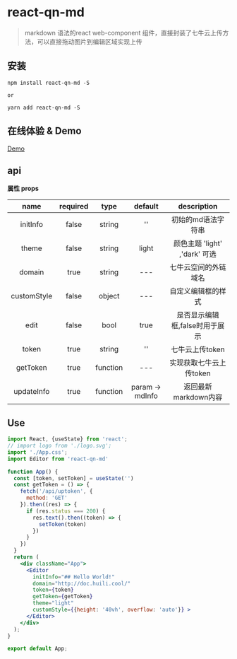 # react-qn-md

> markdown 语法的react web-component 组件，直接封装了七牛云上传方法，可以直接拖动图片到编辑区域实现上传

## 安装
```
npm install react-qn-md -S

or

yarn add react-qn-md -S
```

## 在线体验 & Demo
[Demo](http://www.huili.cool/editor)

## api

**属性 props**

| name | required | type | default | description |
| :--: | :--: | :--: | :--: | :--: |
| initInfo | false | string | '' | 初始的md语法字符串 |
| theme | false | string | light | 颜色主题 'light' ,'dark' 可选 |
| domain | true |  string| --- | 七牛云空间的外链域名 |
| customStyle | false |  object| --- | 自定义编辑框的样式 |
| edit | false |  bool| true | 是否显示编辑框,false时用于展示 |
| token | true |  string| '' | 七牛云上传token |
| getToken | true |  function | --- | 实现获取七牛云上传token |
| updateInfo | true |  function | param -> mdInfo | 返回最新markdown内容 |


## Use

```jsx
import React, {useState} from 'react';
// import logo from './logo.svg';
import './App.css';
import Editor from 'react-qn-md'

function App() {
  const [token, setToken] = useState('')
  const getToken = () => {
    fetch('/api/uptoken', {
      method: 'GET'
    }).then((res) => {
      if (res.status === 200) {
        res.text().then((token) => {
          setToken(token) 
        })
      }
    })
  }
  return (
    <div className="App">
      <Editor
        initInfo="## Hello World!"
        domain="http://doc.huili.cool/"
        token={token}
        getToken={getToken}
        theme="light"
        customStyle={{height: '40vh', overflow: 'auto'}} >
      </Editor>
    </div>
  );
}

export default App;

```


